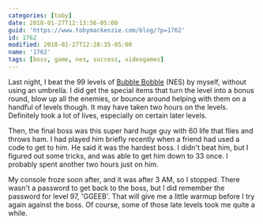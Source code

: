 ```yaml
---
categories: [toby]
date: 2018-01-27T12:13:56-05:00
guid: 'https://www.tobymackenzie.com/blog/?p=1762'
id: 1762
modified: 2018-01-27T12:28:35-05:00
name: '1762'
tags: [boss, game, nes, success, videogames]
---
```


Last night, I beat the 99 levels of [Bubble Bobble](https://en.wikipedia.org/wiki/Bubble_bobble) (NES) by myself, without using an umbrella.<!--more-->  I did get the special items that turn the level into a bonus round, blow up all the enemies, or bounce around helping with them on a handful of levels though.  It may have taken two hours on the levels.  Definitely took a lot of lives, especially on certain later levels.

Then, the final boss was this super hard huge guy with 60 life that flies and throws ham.  I had played him briefly recently when a friend had used a code to get to him.  He said it was the hardest boss.  I didn't beat him, but I figured out some tricks, and was able to get him down to 33 once.  I probably spent another two hours just on him.

My console froze soon after, and it was after 3 AM, so I stopped.  There wasn't a password to get back to the boss, but I did remember the password for level 97, 'GGEEB'.  That will give me a little warmup before I try again against the boss.  Of course, some of those late levels took me quite a while.
